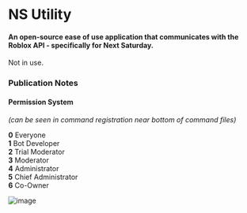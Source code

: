 # NS Utility
#### An open-source ease of use application that communicates with the Roblox API - specifically for Next Saturday.

Not in use.

### Publication Notes
#### Permission System
_(can be seen in command registration near bottom of command files)_

**0** Everyone<br>
**1** Bot Developer<br>
**2** Trial Moderator<br>
**3** Moderator<br>
**4** Administrator<br>
**5** Chief Administrator<br>
**6** Co-Owner<br>

![image](https://user-images.githubusercontent.com/78659866/158257236-bde26469-3b7f-41cd-bcaf-554f981a79a7.png)
